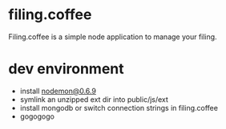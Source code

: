 # filing.coffee

Filing.coffee is a simple node application to manage your filing.

# dev environment

* install nodemon@0.6.9
* symlink an unzipped ext dir into public/js/ext
* install mongodb or switch connection strings in filing.coffee
* gogogogo
